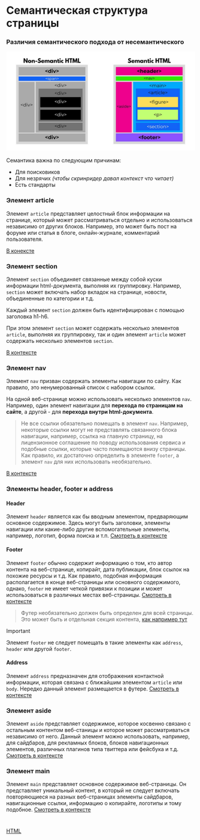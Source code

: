 # Семантическая структура страницы
### Различия семантического подхода от **не**семантического
![semantic-diff](./images/semantic-diff.jpg)

Семантика важна по следующим причинам:
- Для поисковиков
- Для незрячих *(чтобы скринридер давал контекст что читает)*
- Есть стандарты

### Элемент article
Элемент `article` представляет целостный блок информации на странице, который может рассматриваться отдельно и использоваться независимо от других блоков. Например, это может быть пост на форуме или статья в блоге, онлайн-журнале, комментарий пользователя.

[В конексте](./src/article.html)

### Элемент section
Элемент `section` объединяет связанные между собой куски информации html-документа, выполняя их группировку. Например, `section` может включать набор вкладок на странице, новости, объединенные по категории и т.д.

Каждый элемент `section` должен быть идентифицирован с помощью заголовка h1-h6.

При этом элемент `section` может содержать несколько элементов `article`, выполняя их группировку, так и один элемент `article` может содержать несколько элементов `section`.

[В контексте](./src/section.html)

### Элемент nav
Элемент `nav` призван содержать элементы навигации по сайту. Как правило, это ненумерованный список с набором ссылок.

На одной веб-странице можно использовать несколько элементов `nav`. Например, один элемент навигации для **перехода по страницам на сайте**, а другой - для **перехода внутри html-документа**.

> Не все ссылки обязательно помещать в элемент `nav`. Например, некоторые ссылки могут не представлять связанного блока навигации, например, ссылка на главную страницу, на лицензионное соглашение по поводу использования сервиса и подобные ссылки, которые часто помещаются внизу страницы. Как правило, их достаточно определить в элементе `footer`, а элемент `nav` для них использовать необязательно.

[В контексте](./src/nav.html)

### Элементы header, footer и address
#### Header
Элемент `header` является как бы вводным элементом, предваряющим основное содержимое. Здесь могут быть заголовки, элементы навигации или какие-либо другие вспомогательные элементы, например, логотип, форма поиска и т.п. [Смотреть в контексте](./src/header.html)

#### Footer
Элемент `footer` обычно содержит информацию о том, кто автор контента на веб-странице, копирайт, дата публикации, блок ссылок на похожие ресурсы и т.д. Как правило, подобная информация располагается в конце веб-страницы или основного содержимого, однако, `footer` не имеет четкой привязки к позиции и может использоваться в различных местах веб-страницы. [Смотреть в контексте](./src/footer.html)
> Футер необязательно должен быть определен для всей страницы. Это может быть и отдельная секция контента, [как например тут](./src/footer_extended.html)

> [!IMPORTANT]
> Элемент `footer` не следует помещать в такие элементы как `address`, `header` или другой `footer`.

#### Address 
Элемент `address` предназначен для отображения контактной информации, которая связана с ближайшим элементом `article` или `body`. Нередко данный элемент размещается в футере. [Смотреть в контексте](./src/address.html)

### Элемент aside
Элемент `aside` представляет содержимое, которое косвенно связано с остальным контентом веб-станицы и которое может рассматриваться независимо от него. Данный элемент можно использовать, например, для сайдбаров, для рекламных блоков, блоков навигационных элементов, различных плагинов типа твиттера или фейсбука и т.д. [Смотреть в контексте](./src/aside.html)

### Элемент main
Элемент `main` представляет основное содержимое веб-страницы. Он представляет уникальный контент, в который не следует включать повторяющиеся на разных веб-страницах элементы сайдбаров, навигационные ссылки, информацию о копирайте, логотипы и тому подобное. [Смотреть в контексте](./src/main.html)

#

[HTML](../README.md)